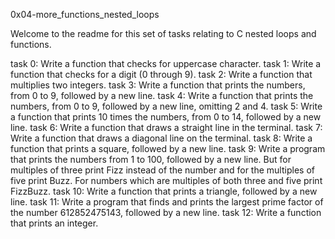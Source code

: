 0x04-more_functions_nested_loops

Welcome to the readme for this set of tasks relating to C nested loops and functions.

task 0: Write a function that checks for uppercase character.
task 1: Write a function that checks for a digit (0 through 9).
task 2: Write a function that multiplies two integers.
task 3: Write a function that prints the numbers, from 0 to 9, followed by a new line.
task 4: Write a function that prints the numbers, from 0 to 9, followed by a new line, omitting 2 and 4. 
task 5: Write a function that prints 10 times the numbers, from 0 to 14, followed by a new line.
task 6: Write a function that draws a straight line in the terminal.
task 7: Write a function that draws a diagonal line on the terminal.
task 8: Write a function that prints a square, followed by a new line.
task 9: Write a program that prints the numbers from 1 to 100, followed by a new line. But for multiples of three print Fizz instead of the number and for the multiples of five print Buzz. For numbers which are multiples of both three and five print FizzBuzz.
task 10: Write a function that prints a triangle, followed by a new line.
task 11: Write a program that finds and prints the largest prime factor of the number 612852475143, followed by a new line.
task 12: Write a function that prints an integer.
